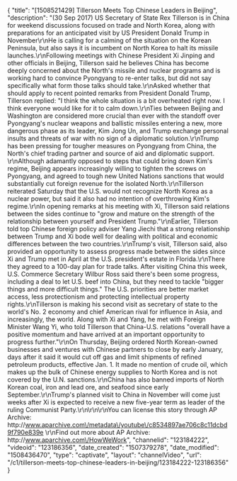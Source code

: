 {
    "title": "[1508521429] Tillerson Meets Top Chinese Leaders in Beijing",
    "description": "(30 Sep 2017) US Secretary of State Rex Tillerson is in China for weekend discussions focused on trade and North Korea, along with preparations for an anticipated visit by US President Donald Trump in November\r\nHe is calling for a calming of the situation on the Korean Peninsula, but also says it is incumbent on North Korea to halt its missile launches.\r\nFollowing meetings with Chinese President Xi Jinping and other officials in Beijing, Tillerson said he believes China has become deeply concerned about the North's missile and nuclear programs and is working hard to convince Pyongyang to re-enter talks, but did not say specifically what form those talks should take.\r\nAsked whether that should apply to recent pointed remarks from President Donald Trump, Tillerson replied: \"I think the whole situation is a bit overheated right now. I think everyone would like for it to calm down.\r\nTies between Beijing and Washington are considered more crucial than ever with the standoff over Pyongyang's nuclear weapons and ballistic missiles entering a new, more dangerous phase as its leader, Kim Jong Un, and Trump exchange personal insults and threats of war with no sign of a diplomatic solution.\r\nTrump has been pressing for tougher measures on Pyongyang from China, the North's chief trading partner and source of aid and diplomatic support.  \r\nAlthough adamantly opposed to steps that could bring down Kim's regime, Beijing appears increasingly willing to tighten the screws on Pyongyang, and agreed to tough new United Nations sanctions that would substantially cut foreign revenue for the isolated North.\r\nTillerson reiterated Saturday that the U.S. would not recognize North Korea as a nuclear power, but said it also had no intention of overthrowing Kim's regime.\r\nIn opening remarks at his meeting with Xi, Tillerson said relations between the sides continue to \"grow and mature on the strength of the relationship between yourself and President Trump.\"\r\nEarlier, Tillerson told top Chinese foreign policy adviser Yang Jiechi that a strong relationship between Trump and Xi bode well for dealing with political and economic differences between the two countries.\r\nTrump's visit, Tillerson said, also provided an opportunity to assess progress made between the sides since Xi and Trump met in April at the U.S. president's estate in Florida.\r\nThere they agreed to a 100-day plan for trade talks. After visiting China this week, U.S. Commerce Secretary Wilbur Ross said there's been some progress, including a deal to let U.S. beef into China, but they need to tackle \"bigger things and more difficult things.\" The U.S. priorities are better market access, less protectionism and protecting intellectual property rights.\r\nTillerson is making his second visit as secretary of state to the world's No. 2 economy and chief American rival for influence in Asia, and increasingly, the world. Along with Xi and Yang, he met with Foreign Minister Wang Yi, who told Tillerson that China-U.S. relations \"overall have a positive momentum and have arrived at an important opportunity to progress further.\"\r\nOn Thursday, Beijing ordered North Korean-owned businesses and ventures with Chinese partners to close by early January, days after it said it would cut off gas and limit shipments of refined petroleum products, effective Jan. 1. It made no mention of crude oil, which makes up the bulk of Chinese energy supplies to North Korea and is not covered by the U.N. sanctions.\r\nChina has also banned imports of North Korean coal, iron and lead ore, and seafood since early September.\r\nTrump's planned visit to China in November will come just weeks after Xi is expected to receive a new five-year term as leader of the ruling Communist Party.\r\n\r\n\r\nYou can license this story through AP Archive: http:\/\/www.aparchive.com\/metadata\/youtube\/c8534897ae706c8c11dcbd9f790e839e \r\nFind out more about AP Archive: http:\/\/www.aparchive.com\/HowWeWork",
    "channelid": "123184222",
    "videoid": "123186356",
    "date_created": "1507379278",
    "date_modified": "1508436470",
    "type": "captivate",
    "layout": "channelVideo",
    "url": "\/c1\/tillerson-meets-top-chinese-leaders-in-beijing\/123184222-123186356"
}